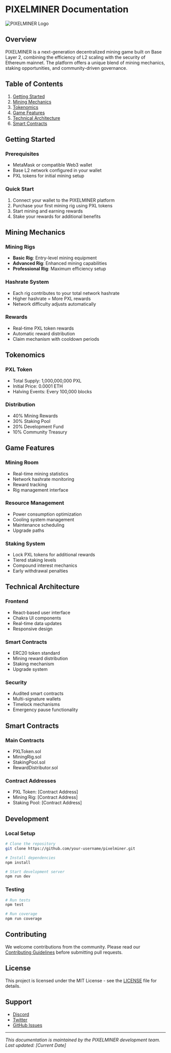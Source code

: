 # PIXELMINER Documentation

![PIXELMINER Logo](assets/logo.png)

## Overview

PIXELMINER is a next-generation decentralized mining game built on Base Layer 2, combining the efficiency of L2 scaling with the security of Ethereum mainnet. The platform offers a unique blend of mining mechanics, staking opportunities, and community-driven governance.

## Table of Contents

1. [Getting Started](#getting-started)
2. [Mining Mechanics](#mining-mechanics)
3. [Tokenomics](#tokenomics)
4. [Game Features](#game-features)
5. [Technical Architecture](#technical-architecture)
6. [Smart Contracts](#smart-contracts)

## Getting Started

### Prerequisites
- MetaMask or compatible Web3 wallet
- Base L2 network configured in your wallet
- PXL tokens for initial mining setup

### Quick Start
1. Connect your wallet to the PIXELMINER platform
2. Purchase your first mining rig using PXL tokens
3. Start mining and earning rewards
4. Stake your rewards for additional benefits

## Mining Mechanics

### Mining Rigs
- **Basic Rig**: Entry-level mining equipment
- **Advanced Rig**: Enhanced mining capabilities
- **Professional Rig**: Maximum efficiency setup

### Hashrate System
- Each rig contributes to your total network hashrate
- Higher hashrate = More PXL rewards
- Network difficulty adjusts automatically

### Rewards
- Real-time PXL token rewards
- Automatic reward distribution
- Claim mechanism with cooldown periods

## Tokenomics

### PXL Token
- Total Supply: 1,000,000,000 PXL
- Initial Price: 0.0001 ETH
- Halving Events: Every 100,000 blocks

### Distribution
- 40% Mining Rewards
- 30% Staking Pool
- 20% Development Fund
- 10% Community Treasury

## Game Features

### Mining Room
- Real-time mining statistics
- Network hashrate monitoring
- Reward tracking
- Rig management interface

### Resource Management
- Power consumption optimization
- Cooling system management
- Maintenance scheduling
- Upgrade paths

### Staking System
- Lock PXL tokens for additional rewards
- Tiered staking levels
- Compound interest mechanics
- Early withdrawal penalties

## Technical Architecture

### Frontend
- React-based user interface
- Chakra UI components
- Real-time data updates
- Responsive design

### Smart Contracts
- ERC20 token standard
- Mining reward distribution
- Staking mechanism
- Upgrade system

### Security
- Audited smart contracts
- Multi-signature wallets
- Timelock mechanisms
- Emergency pause functionality

## Smart Contracts

### Main Contracts
- PXLToken.sol
- MiningRig.sol
- StakingPool.sol
- RewardDistributor.sol

### Contract Addresses
- PXL Token: [Contract Address]
- Mining Rig: [Contract Address]
- Staking Pool: [Contract Address]

## Development

### Local Setup
```bash
# Clone the repository
git clone https://github.com/your-username/pixelminer.git

# Install dependencies
npm install

# Start development server
npm run dev
```

### Testing
```bash
# Run tests
npm test

# Run coverage
npm run coverage
```

## Contributing

We welcome contributions from the community. Please read our [Contributing Guidelines](CONTRIBUTING.md) before submitting pull requests.

## License

This project is licensed under the MIT License - see the [LICENSE](LICENSE) file for details.

## Support

- [Discord](https://discord.gg/pixelminer)
- [Twitter](https://twitter.com/pixelminer)
- [GitHub Issues](https://github.com/your-username/pixelminer/issues)

---

*This documentation is maintained by the PIXELMINER development team. Last updated: [Current Date]* 